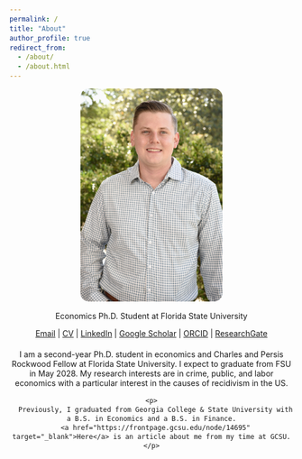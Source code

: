 ```yaml
---
permalink: /
title: "About"
author_profile: true
redirect_from: 
  - /about/
  - /about.html
---
```


<section id="about-home">

  <!-- Smaller Profile Picture -->
  <div style="text-align: center;">
    <img src="/images/Another Nice Picture.jpg" alt="Colin Adams" style="max-width: 50%; height: auto; border-radius: 15px;">
  </div>

  <!-- Your Name and Contact Information -->
  <div style="text-align: center; margin-top: 10px;">
    <p>Economics Ph.D. Student at Florida State University</p>
    <p>
      <a href="mailto:ca23a@fsu.edu" target="_blank">Email</a> |
      <a href="/CV.pdf" target="_blank">CV</a> |
      <a href="https://www.linkedin.com/in/colin-p-adams/" target="_blank">LinkedIn</a> |
      <a href="https://scholar.google.com/citations?user=JVDSOfEAAAAJ" target="_blank">Google Scholar</a> |
      <a href="https://orcid.org/0009-0002-3490-5927" target="_blank">ORCID</a> |
      <a href="https://www.researchgate.net/profile/Colin-Adams-3" target="_blank">ResearchGate</a>
    </p>
  </div>

  <!-- About Me Section -->
  <div id="about-me" style="text-align: center; margin-top: 20px;">
    <p>
      I am a second-year Ph.D. student in economics and Charles and Persis Rockwood Fellow at Florida State University. I expect to graduate from FSU in May 2028.
      My research interests are in crime, public, and labor economics with a particular interest in the causes of recidivism in the US.
    </p>

    <p>
      Previously, I graduated from Georgia College & State University with a B.S. in Economics and a B.S. in Finance.
      <a href="https://frontpage.gcsu.edu/node/14695" target="_blank">Here</a> is an article about me from my time at GCSU.
    </p>
  </div>

</section>






